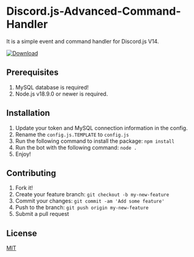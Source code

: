 # Discord.js-Advanced-Command-Handler

It is a simple event and command handler for Discord.js V14. 

[![Download](https://img.shields.io/badge/Download-blue?style=flat-square)](https://github.com/MastiderMast/Discord.js-Advanced-Command-Handler/releases)

## Prerequisites
1. MySQL database is required!
2. Node.js v18.9.0 or newer is required.

## Installation
1. Update your token and MySQL connection information in the config. 
2. Rename the `config.js.TEMPLATE` to `config.js`
3. Run the following command to install the package: `npm install`
4. Run the bot with the following command: `node .`
5. Enjoy!

## Contributing
1. Fork it!
2. Create your feature branch: `git checkout -b my-new-feature`
3. Commit your changes: `git commit -am 'Add some feature'`
4. Push to the branch: `git push origin my-new-feature`
5. Submit a pull request

## License
[MIT](https://choosealicense.com/licenses/mit/)